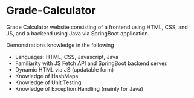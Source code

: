 # Grade-Calculator
Grade Calculator website consisting of a frontend using HTML, CSS, and JS, and a backend using Java via SpringBoot application.

Demonstrations knowledge in the following
* Languages: HTML, CSS, Javascript, Java
* Familiarity with JS Fetch API and SpringBoot backend server.
* Dynamic HTML via JS (updatable form)
* Knowledge of HashMaps
* Knowledge of Unit Testing
* Knowledge of Exception Handling (mainly for Java)
